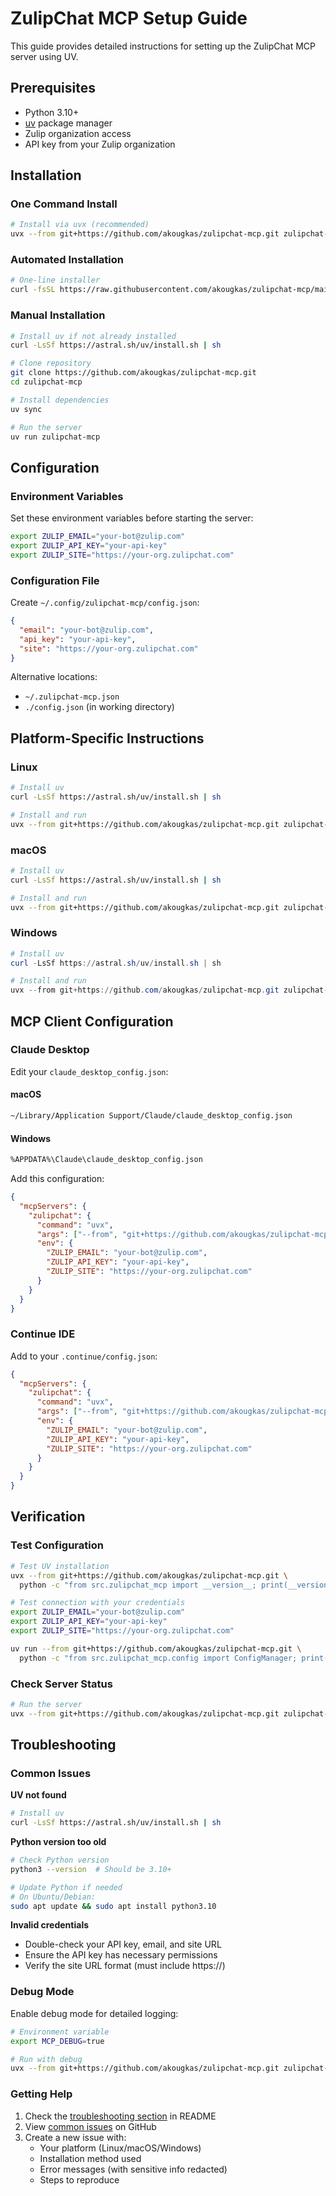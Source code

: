 # ZulipChat MCP Setup Guide

This guide provides detailed instructions for setting up the ZulipChat MCP server using UV.

## Prerequisites

- Python 3.10+
- [uv](https://docs.astral.sh/uv/) package manager
- Zulip organization access
- API key from your Zulip organization

## Installation

### One Command Install

```bash
# Install via uvx (recommended)
uvx --from git+https://github.com/akougkas/zulipchat-mcp.git zulipchat-mcp
```

### Automated Installation

```bash
# One-line installer
curl -fsSL https://raw.githubusercontent.com/akougkas/zulipchat-mcp/main/install.sh | bash
```

### Manual Installation

```bash
# Install uv if not already installed
curl -LsSf https://astral.sh/uv/install.sh | sh

# Clone repository
git clone https://github.com/akougkas/zulipchat-mcp.git
cd zulipchat-mcp

# Install dependencies
uv sync

# Run the server
uv run zulipchat-mcp
```

## Configuration

### Environment Variables

Set these environment variables before starting the server:

```bash
export ZULIP_EMAIL="your-bot@zulip.com"
export ZULIP_API_KEY="your-api-key"
export ZULIP_SITE="https://your-org.zulipchat.com"
```

### Configuration File

Create `~/.config/zulipchat-mcp/config.json`:

```json
{
  "email": "your-bot@zulip.com",
  "api_key": "your-api-key",
  "site": "https://your-org.zulipchat.com"
}
```

Alternative locations:
- `~/.zulipchat-mcp.json`
- `./config.json` (in working directory)

## Platform-Specific Instructions

### Linux

```bash
# Install uv
curl -LsSf https://astral.sh/uv/install.sh | sh

# Install and run
uvx --from git+https://github.com/akougkas/zulipchat-mcp.git zulipchat-mcp
```

### macOS

```bash
# Install uv
curl -LsSf https://astral.sh/uv/install.sh | sh

# Install and run
uvx --from git+https://github.com/akougkas/zulipchat-mcp.git zulipchat-mcp
```

### Windows

```powershell
# Install uv
curl -LsSf https://astral.sh/uv/install.sh | sh

# Install and run
uvx --from git+https://github.com/akougkas/zulipchat-mcp.git zulipchat-mcp
```

## MCP Client Configuration

### Claude Desktop

Edit your `claude_desktop_config.json`:

#### macOS
```bash
~/Library/Application Support/Claude/claude_desktop_config.json
```

#### Windows
```bash
%APPDATA%\Claude\claude_desktop_config.json
```

Add this configuration:

```json
{
  "mcpServers": {
    "zulipchat": {
      "command": "uvx",
      "args": ["--from", "git+https://github.com/akougkas/zulipchat-mcp.git", "zulipchat-mcp"],
      "env": {
        "ZULIP_EMAIL": "your-bot@zulip.com",
        "ZULIP_API_KEY": "your-api-key",
        "ZULIP_SITE": "https://your-org.zulipchat.com"
      }
    }
  }
}
```

### Continue IDE

Add to your `.continue/config.json`:

```json
{
  "mcpServers": {
    "zulipchat": {
      "command": "uvx",
      "args": ["--from", "git+https://github.com/akougkas/zulipchat-mcp.git", "zulipchat-mcp"],
      "env": {
        "ZULIP_EMAIL": "your-bot@zulip.com",
        "ZULIP_API_KEY": "your-api-key",
        "ZULIP_SITE": "https://your-org.zulipchat.com"
      }
    }
  }
}
```

## Verification

### Test Configuration

```bash
# Test UV installation
uvx --from git+https://github.com/akougkas/zulipchat-mcp.git \
  python -c "from src.zulipchat_mcp import __version__; print(__version__)"

# Test connection with your credentials
export ZULIP_EMAIL="your-bot@zulip.com"
export ZULIP_API_KEY="your-api-key"
export ZULIP_SITE="https://your-org.zulipchat.com"

uv run --from git+https://github.com/akougkas/zulipchat-mcp.git \
  python -c "from src.zulipchat_mcp.config import ConfigManager; print('✅ Valid' if ConfigManager().validate_config() else '❌ Invalid')"
```

### Check Server Status

```bash
# Run the server
uvx --from git+https://github.com/akougkas/zulipchat-mcp.git zulipchat-mcp
```

## Troubleshooting

### Common Issues

**UV not found**
```bash
# Install uv
curl -LsSf https://astral.sh/uv/install.sh | sh
```

**Python version too old**
```bash
# Check Python version
python3 --version  # Should be 3.10+

# Update Python if needed
# On Ubuntu/Debian:
sudo apt update && sudo apt install python3.10
```

**Invalid credentials**
- Double-check your API key, email, and site URL
- Ensure the API key has necessary permissions
- Verify the site URL format (must include https://)

### Debug Mode

Enable debug mode for detailed logging:

```bash
# Environment variable
export MCP_DEBUG=true

# Run with debug
uvx --from git+https://github.com/akougkas/zulipchat-mcp.git zulipchat-mcp
```

### Getting Help

1. Check the [troubleshooting section](../README.md#troubleshooting) in README
2. View [common issues](https://github.com/akougkas/zulipchat-mcp/issues) on GitHub
3. Create a new issue with:
   - Your platform (Linux/macOS/Windows)
   - Installation method used
   - Error messages (with sensitive info redacted)
   - Steps to reproduce